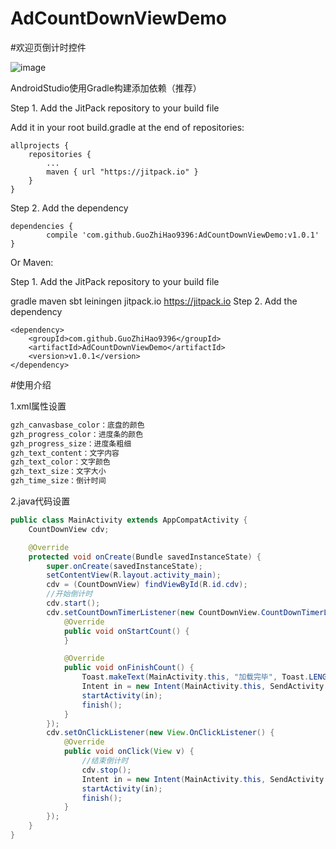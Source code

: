 # AdCountDownViewDemo
#欢迎页倒计时控件

![image](http://getimg.jrj.com.cn/images/2014/02/tmtpostimg/one_20140217152310659.jpg)

AndroidStudio使用Gradle构建添加依赖（推荐）

Step 1. Add the JitPack repository to your build file

Add it in your root build.gradle at the end of repositories:

	allprojects {
		repositories {
			...
			maven { url "https://jitpack.io" }
		}
	}
Step 2. Add the dependency

	dependencies {
	        compile 'com.github.GuoZhiHao9396:AdCountDownViewDemo:v1.0.1'
	}
	
Or Maven:

Step 1. Add the JitPack repository to your build file

gradle
maven
sbt
leiningen
	<repositories>
		<repository>
		    <id>jitpack.io</id>
		    <url>https://jitpack.io</url>
		</repository>
	</repositories>
Step 2. Add the dependency

	<dependency>
	    <groupId>com.github.GuoZhiHao9396</groupId>
	    <artifactId>AdCountDownViewDemo</artifactId>
	    <version>v1.0.1</version>
	</dependency>

#使用介绍

1.xml属性设置
```java
gzh_canvasbase_color：底盘的颜色
gzh_progress_color：进度条的颜色
gzh_progress_size：进度条粗细
gzh_text_content：文字内容
gzh_text_color：文字颜色
gzh_text_size：文字大小
gzh_time_size：倒计时间
```
2.java代码设置
```java
public class MainActivity extends AppCompatActivity {
    CountDownView cdv;

    @Override
    protected void onCreate(Bundle savedInstanceState) {
        super.onCreate(savedInstanceState);
        setContentView(R.layout.activity_main);
        cdv = (CountDownView) findViewById(R.id.cdv);
        //开始倒计时
        cdv.start();
        cdv.setCountDownTimerListener(new CountDownView.CountDownTimerListener() {
            @Override
            public void onStartCount() {
            }

            @Override
            public void onFinishCount() {
                Toast.makeText(MainActivity.this, "加载完毕", Toast.LENGTH_SHORT).show();
                Intent in = new Intent(MainActivity.this, SendActivity.class);
                startActivity(in);
                finish();
            }
        });
        cdv.setOnClickListener(new View.OnClickListener() {
            @Override
            public void onClick(View v) {
                //结束倒计时
                cdv.stop();
                Intent in = new Intent(MainActivity.this, SendActivity.class);
                startActivity(in);
                finish();
            }
        });
    }
}
```
